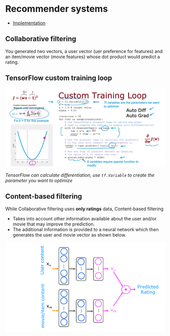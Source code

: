 # Recommender systems

- [Implementation](#implementation)

## Collaborative filtering

You generated two vectors, a user vector (uer preference for features) and an item/movie vector (movie features) whose dot product would predict a rating.


## TensorFlow custom training loop

![TensorFlow auto diff](images/ml_tensorflow-auto-diff.png)

*TensorFlow can calculate differentiation, use `tf.Variable` to create the parameter you want to optimize*


## Content-based filtering

While Collaborative filtering uses **only ratings** data, Content-based filtering

- Takes into account other information available about the user and/or movie that may improve the prediction.
- The additional information is provided to a neural network which then generates the user and movie vector as shown below.

![Content](images/ml_recommender-system-content-based-filtering.png)

